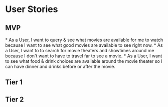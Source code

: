 <h1>User Stories</h1>

<h2>MVP</h2>
* As a User, I want to query & see what movies are available for me to watch because
I want to see what good movies are available to see right now.
* As a User, I want to to search for movie theaters and showtimes around me because
I don't want to have to travel far to see a movie.
* As a User, I want to see what food & drink choices are available around the movie
theater so I can have dinner and drinks before or after the movie.  

<h2>Tier 1</h2>

<h2>Tier 2</h2>
